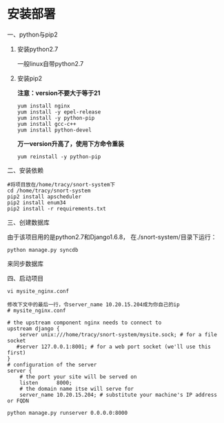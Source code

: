 # 安装部署

一、python与pip2

1. 安装python2.7

   一般linux自带python2.7

2. 安装pip2     

   **注意：version不要大于等于21**

   ```
   yum install nginx
   yum install -y epel-release
   yum install -y python-pip
   yum install gcc-c++
   yum install python-devel
   ```
   **万一version升高了，使用下方命令重装**

   ```
   yum reinstall -y python-pip
   ```

二、安装依赖

```
#将项目放在/home/tracy/snort-system下
cd /home/tracy/snort-system
pip2 install apscheduler
pip2 install enum34
pip2 install -r requirements.txt
```



三、创建数据库

由于该项目用的是python2.7和Django1.6.8， 在./snort-system/目录下运行：

```
python manage.py syncdb
```

来同步数据库

四、启动项目

```
vi mysite_nginx.conf

修改下文中的最后一行，令server_name 10.20.15.204成为你自己的ip
# mysite_nginx.conf

# the upstream component nginx needs to connect to
upstream django {
    server unix:///home/tracy/snort-system/mysite.sock; # for a file socket
   #server 127.0.0.1:8001; # for a web port socket (we'll use this first)
}
# configuration of the server
server {
    # the port your site will be served on
    listen      8000;
    # the domain name itse will serve for
    server_name 10.20.15.204; # substitute your machine's IP address or FQDN
```
```
python manage.py runserver 0.0.0.0:8000
```













